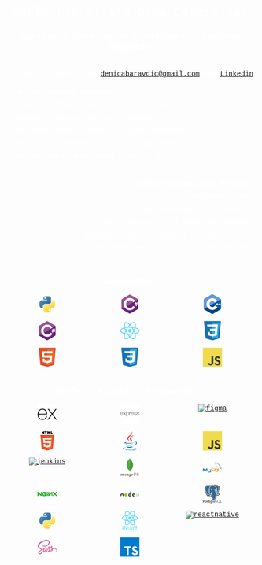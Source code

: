<head>
    <style>
        /* Title */
        body {
            color: white;
            font-family: 'Courier New', Courier, monospace;
        }
        h1 {
            font-size: 25px;
            font-weight: bold;
            text-align: center;
        }
        h3 {
            font-size: 18px;
            text-align: center;
        }
        /* Email */
        .email {
            text-align: center;
        }
        /* Projects */
        .projects {
            display: flex;
            flex-wrap: wrap;
            justify-content: space-between;
        }
        .current-projects, .previous-projects {
            flex-basis: 100%;
            margin: 0;
            padding: 0;
            list-style: none;
            text-align: center;
        }
        .current-projects li {
            margin: 10px 0;
            text-align: left;
            padding-left: 20px;
        }
        .previous-projects li {
            margin: 10px 0;
            text-align: right;
            padding-left: 20px;
        }
        .b1 {
            flex-basis: 100%;
            text-align: left;
        }
        .b2 {
            flex-basis: 100%;
            text-align: right;
            margin-top: 30px;
        }
        /* Languages, Stacks, Tools, Software */
        h3.tools {
            margin-bottom: 16px;
            text-align: center;
        }
        .language-images {
            margin: 0 auto; 
            display: grid; 
            grid-template-columns: 1fr 1fr 1fr; 
            justify-items: center; 
            max-width: 600px;
        }
        .language-images a {
            padding-bottom: 10px;
        }
    </style>
</head>

<body>
    <!-- Heading -->
    <h1>Hello there! I'm Deni Cabaravdic</h1>
    <h3>Currently working as a Software | Systems Engineer</h3>
    <br>
    <!-- Email -->
    <div class="email">
        📫 You can reach me at
        <a href="mailto:denicabaravdic@gmail.com">denicabaravdic@gmail.com</a> and
        <a href="https://www.linkedin.com/in/deni-cabaravdic/">Linkedin</a><br><br>
    </div>
    <!-- Current Projects -->
    <div class="projects">    
        <b class="b1">🔭 Current Working Projects</b> 
        <ul class="current-projects">
            <li>Cloud <b>|</b> Software Architecture for WFH</li>
            <li>Machine learning in the Workplace</li>
            <li>UI Development <b>|</b> Intuitive User Interfaces</li>
            <li>Full blown hardware systems integrating C#</li>
            <li>An open world game using Unreal Engine 5</li>
        </ul>
        <b class="b2">🔭 Finished Recognizable Projects</b>
        <ul class="previous-projects">
            <li>Stock Prediction using </li>
            <li>Web scarping and automation</li>
            <li>Facial Recognition <b>|</b> Image Recognition</li>
            <li>Website clones to develop frontend skills</li>
            <li>AI development with Unreal Engine NPCs</li>
        </ul> 
    </div>
    <!-- Languages, Stacks, Tools, Frameworks -->
    <br>
    <h3 class="tools"><b>Languages: </b></h3>
        <div class="language-images">
            <a href="https://www.cprogramming.com/" target="_blank" rel="noreferrer">
                <img src="https://raw.githubusercontent.com/devicons/devicon/master/icons/python/python-original.svg" alt="python" width="40" height="40">
            </a>
            <a href="https://www.cprogramming.com/" target="_blank" rel="noreferrer">
                <img src="https://raw.githubusercontent.com/devicons/devicon/master/icons/csharp/csharp-original.svg" alt="csharp" width="40" height="40">
            </a>
            <a href="https://www.cprogramming.com/" target="_blank" rel="noreferrer">
                <img src="https://raw.githubusercontent.com/devicons/devicon/master/icons/cplusplus/cplusplus-original.svg" alt="cplusplus" width="40" height="40">
            </a>
            <a href="https://www.cprogramming.com/" target="_blank" rel="noreferrer">
                <img src="https://raw.githubusercontent.com/devicons/devicon/master/icons/csharp/csharp-original.svg" alt="csharp" width="40" height="40">
            </a>
            <a href="https://www.cprogramming.com/" target="_blank" rel="noreferrer">
                <img src="https://raw.githubusercontent.com/devicons/devicon/master/icons/react/react-original.svg" alt="react" width="40" height="40">
            </a>
            <a href="https://www.cprogramming.com/" target="_blank" rel="noreferrer">
                <img src="https://raw.githubusercontent.com/devicons/devicon/master/icons/css3/css3-original.svg" alt="css" width="40" height="40">
            </a>
            <a href="https://www.cprogramming.com/" target="_blank" rel="noreferrer">
                <img src="https://raw.githubusercontent.com/devicons/devicon/master/icons/html5/html5-original.svg" alt="html" width="40" height="40">
            </a>
            <a href="https://www.cprogramming.com/" target="_blank" rel="noreferrer">
                <img src="https://raw.githubusercontent.com/devicons/devicon/master/icons/css3/css3-original.svg" alt="css" width="40" height="40">
            </a>
            <a href="https://www.cprogramming.com/" target="_blank" rel="noreferrer">
                <img src="https://raw.githubusercontent.com/devicons/devicon/master/icons/javascript/javascript-original.svg" alt="css" width="40" height="40">
            </a>
        </div>
    <h3 class="tools"><b>Tools | Stacks | Frameworks: </b></h3>
    <div class="language-images">
        <a href="https://www.cprogramming.com/" target="_blank" rel="noreferrer">
                <img src="https://raw.githubusercontent.com/devicons/devicon/master/icons/express/express-original.svg" alt="express" width="40" height="40">
        </a>
        <a href="https://expressjs.com" target="_blank" rel="noreferrer">
        <img
            src="https://raw.githubusercontent.com/devicons/devicon/master/icons/express/express-original-wordmark.svg"
            alt="express"
            width="40"
            height="40"
        />
        </a>
        <a href="https://www.figma.com/" target="_blank" rel="noreferrer">
        <img
            src="https://www.vectorlogo.zone/logos/figma/figma-icon.svg"
            alt="figma"
            width="40"
            height="40"
        />
        </a>
        <a href="https://www.w3.org/html/" target="_blank" rel="noreferrer">
        <img
            src="https://raw.githubusercontent.com/devicons/devicon/master/icons/html5/html5-original-wordmark.svg"
            alt="html5"
            width="40"
            height="40"
        />
        </a>
        <a href="https://www.java.com" target="_blank" rel="noreferrer">
        <img
            src="https://raw.githubusercontent.com/devicons/devicon/master/icons/java/java-original.svg"
            alt="java"
            width="40"
            height="40"
        />
        </a>
        <a
        href="https://developer.mozilla.org/en-US/docs/Web/JavaScript"
        target="_blank"
        rel="noreferrer"
        >
        <img
            src="https://raw.githubusercontent.com/devicons/devicon/master/icons/javascript/javascript-original.svg"
            alt="javascript"
            width="40"
            height="40"
        />
        </a>
        <a href="https://www.jenkins.io" target="_blank" rel="noreferrer">
        <img
            src="https://www.vectorlogo.zone/logos/jenkins/jenkins-icon.svg"
            alt="jenkins"
            width="40"
            height="40"
        />
        </a>
        <a href="https://www.mongodb.com/" target="_blank" rel="noreferrer">
        <img
            src="https://raw.githubusercontent.com/devicons/devicon/master/icons/mongodb/mongodb-original-wordmark.svg"
            alt="mongodb"
            width="40"
            height="40"
        />
        </a>
        <a href="https://www.mysql.com/" target="_blank" rel="noreferrer">
        <img
            src="https://raw.githubusercontent.com/devicons/devicon/master/icons/mysql/mysql-original-wordmark.svg"
            alt="mysql"
            width="40"
            height="40"
        />
        </a>
        <a href="https://www.nginx.com" target="_blank" rel="noreferrer">
        <img
            src="https://raw.githubusercontent.com/devicons/devicon/master/icons/nginx/nginx-original.svg"
            alt="nginx"
            width="40"
            height="40"
        />
        </a>
        <a href="https://nodejs.org" target="_blank" rel="noreferrer">
        <img
            src="https://raw.githubusercontent.com/devicons/devicon/master/icons/nodejs/nodejs-original-wordmark.svg"
            alt="nodejs"
            width="40"
            height="40"
        />
        </a>
        <a href="https://www.postgresql.org" target="_blank" rel="noreferrer">
        <img
            src="https://raw.githubusercontent.com/devicons/devicon/master/icons/postgresql/postgresql-original-wordmark.svg"
            alt="postgresql"
            width="40"
            height="40"
        />
        </a>
        <a href="https://www.python.org" target="_blank" rel="noreferrer">
        <img
            src="https://raw.githubusercontent.com/devicons/devicon/master/icons/python/python-original.svg"
            alt="python"
            width="40"
            height="40"
        />
        </a>
        <a href="https://reactjs.org/" target="_blank" rel="noreferrer">
        <img
            src="https://raw.githubusercontent.com/devicons/devicon/master/icons/react/react-original-wordmark.svg"
            alt="react"
            width="40"
            height="40"
        />
        </a>
        <a href="https://reactnative.dev/" target="_blank" rel="noreferrer">
        <img
            src="https://reactnative.dev/img/header_logo.svg"
            alt="reactnative"
            width="40"
            height="40"
        />
        </a>
        <a href="https://sass-lang.com" target="_blank" rel="noreferrer">
        <img
            src="https://raw.githubusercontent.com/devicons/devicon/master/icons/sass/sass-original.svg"
            alt="sass"
            width="40"
            height="40"
        />
        </a>
        <a href="https://www.typescriptlang.org/" target="_blank" rel="noreferrer">
        <img
            src="https://raw.githubusercontent.com/devicons/devicon/master/icons/typescript/typescript-original.svg"
            alt="typescript"
            width="40"
            height="40"
        />
        </a>
    </div>
</body>
